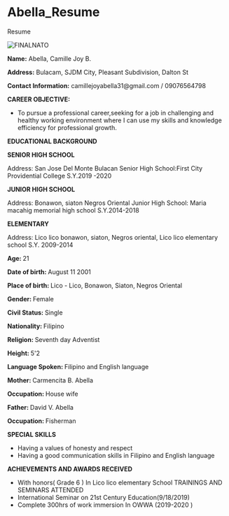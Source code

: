 # Abella_Resume
Resume

![FINALNATO](https://github.com/Abella191/Abella_Resume/assets/133955530/78fbc547-a653-4e35-9942-0e53a48b3eb2)

  <p> <strong>Name:</strong> Abella, Camille Joy B.
  <p> <strong>Address:</strong> Bulacam, SJDM City, Pleasant Subdivision, Dalton St
  <p> <strong>Contact Information:</strong> camillejoyabella31@gmail.com / 09076564798
    
  <p> <strong>CAREER OBJECTIVE:</strong>
  <ul>
    <li>To pursue a professional career,seeking for a job in challenging and healthy working environment where I can use my skills and knowledge efficiency for professional growth.</li>
  </ul>
    
  <p><strong>EDUCATIONAL BACKGROUND</strong>
  <p><strong>SENIOR HIGH SCHOOL</strong>
  <p>Address: San Jose Del Monte Bulacan
Senior High School:First City Providential College
S.Y.2019 -2020
  <p><strong>JUNIOR HIGH SCHOOL</strong>
  <p>Address: Bonawon, siaton Negros Oriental
Junior High School: Maria macahig memorial high school
S.Y.2014-2018
  <p><strong>ELEMENTARY</strong>
  <p>Address: Lico lico bonawon, siaton,  Negros oriental, Lico lico elementary school S.Y. 2009-2014
    
  <p>  <strong>Age: </strong>21
  <p>  <strong>Date of birth: </strong>August 11 2001
  <p>  <strong>Place of birth: </strong>Lico - Lico,  Bonawon, Siaton, Negros Oriental 
  <p>  <strong>Gender: </strong>Female
  <p>  <strong>Civil Status: </strong>Single
  <p>  <strong>Nationality: </strong>Filipino
  <p>  <strong>Religion: </strong>Seventh day Adventist 
  <p>  <strong>Height: </strong>5'2
  <p>  <strong>Language Spoken: </strong>Filipino and English  language
  <p>  <strong>Mother: </strong>Carmencita B. Abella
  <p>  <strong>Occupation: </strong>House wife
  <p>  <strong>Father: </strong>David V. Abella
  <p>  <strong>Occupation: </strong>Fisherman
    
  <p>  <strong>SPECIAL SKILLS</strong>
  <ul>
   <li>Having a values of honesty  and respect</li>
    <li>Having a good communication skills in Filipino and English language</li>
  </ul>
  
  <p>  <strong>ACHIEVEMENTS AND AWARDS RECEIVED </strong>
  <ul>
    <li>With honors( Grade 6 ) In Lico lico elementary School 
TRAININGS AND SEMINARS ATTENDED</li>
    <li>International Seminar on 21st Century Education(9/18/2019)</li>
    <li>Complete 300hrs of work immersion In OWWA  (2019-2020 )</li>
  </ul>
